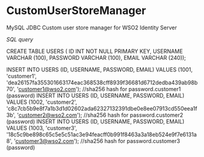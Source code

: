 # CustomUserStoreManager
MySQL JDBC Custom user store manager for WSO2 Identity Server

*SQL query*

CREATE TABLE USERS (
ID INT NOT NULL PRIMARY KEY,
USERNAME VARCHAR (100),
PASSWORD VARCHAR (100),
EMAIL VARCHAR (240));

INSERT INTO USERS (ID, USERNAME, PASSWORD, EMAIL) VALUES (1001, 'customer1', 'dea26157fa355301663174eac368538cff8939f36681d6712dedba439ab98b70', 'customer1@wso2.com'); //sha256 hash for password.customer1 (password)
INSERT INTO USERS (ID, USERNAME, PASSWORD, EMAIL) VALUES (1002, 'customer2', 'c8c7cb5b9e8f7a1b3d1d02602ada62327132391dbe0e8ee07913cd550eea1f3b', 'customer2@wso2.com'); //sha256 hash for password.customer2 (password)
INSERT INTO USERS (ID, USERNAME, PASSWORD, EMAIL) VALUES (1003, 'customer3', '18c5c9be898c65c5e5c51ac3e94feacff0b991f8463a3a18eb524e9f7e6131a8', 'customer3@wso2.com'); //sha256 hash for password.customer3 (password)